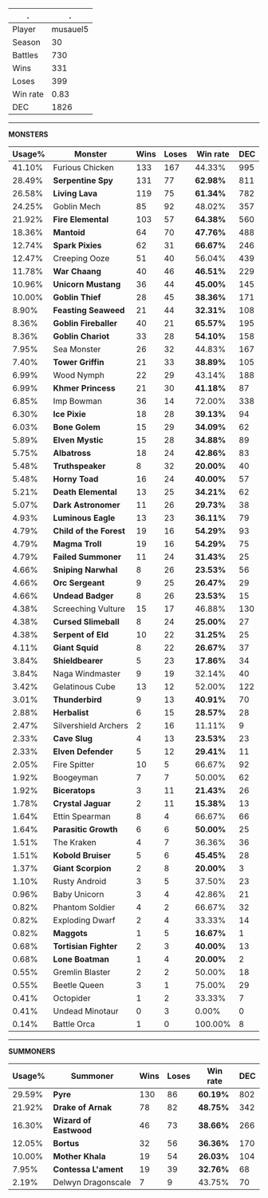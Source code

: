 .|.
|-|-
Player|musauel5
Season|30
Battles|730
Wins|331
Loses|399
Win rate|0.83
DEC|1826

---
**MONSTERS**

Usage%|Monster|Wins|Loses|Win rate|DEC|
-|-|-|-|-|-|
41.10%|Furious Chicken|133|167|44.33%|995|
28.49%|**Serpentine Spy**|131|77|**62.98%**|811|
26.58%|**Living Lava**|119|75|**61.34%**|782|
24.25%|Goblin Mech|85|92|48.02%|357|
21.92%|**Fire Elemental**|103|57|**64.38%**|560|
18.36%|**Mantoid**|64|70|**47.76%**|488|
12.74%|**Spark Pixies**|62|31|**66.67%**|246|
12.47%|Creeping Ooze|51|40|56.04%|439|
11.78%|**War Chaang**|40|46|**46.51%**|229|
10.96%|**Unicorn Mustang**|36|44|**45.00%**|145|
10.00%|**Goblin Thief**|28|45|**38.36%**|171|
8.90%|**Feasting Seaweed**|21|44|**32.31%**|108|
8.36%|**Goblin Fireballer**|40|21|**65.57%**|195|
8.36%|**Goblin Chariot**|33|28|**54.10%**|158|
7.95%|Sea Monster|26|32|44.83%|167|
7.40%|**Tower Griffin**|21|33|**38.89%**|105|
6.99%|Wood Nymph|22|29|43.14%|188|
6.99%|**Khmer Princess**|21|30|**41.18%**|87|
6.85%|Imp Bowman|36|14|72.00%|338|
6.30%|**Ice Pixie**|18|28|**39.13%**|94|
6.03%|**Bone Golem**|15|29|**34.09%**|62|
5.89%|**Elven Mystic**|15|28|**34.88%**|89|
5.75%|**Albatross**|18|24|**42.86%**|83|
5.48%|**Truthspeaker**|8|32|**20.00%**|40|
5.48%|**Horny Toad**|16|24|**40.00%**|57|
5.21%|**Death Elemental**|13|25|**34.21%**|62|
5.07%|**Dark Astronomer**|11|26|**29.73%**|38|
4.93%|**Luminous Eagle**|13|23|**36.11%**|79|
4.79%|**Child of the Forest**|19|16|**54.29%**|93|
4.79%|**Magma Troll**|19|16|**54.29%**|75|
4.79%|**Failed Summoner**|11|24|**31.43%**|25|
4.66%|**Sniping Narwhal**|8|26|**23.53%**|56|
4.66%|**Orc Sergeant**|9|25|**26.47%**|29|
4.66%|**Undead Badger**|8|26|**23.53%**|15|
4.38%|Screeching Vulture|15|17|46.88%|130|
4.38%|**Cursed Slimeball**|8|24|**25.00%**|27|
4.38%|**Serpent of Eld**|10|22|**31.25%**|25|
4.11%|**Giant Squid**|8|22|**26.67%**|37|
3.84%|**Shieldbearer**|5|23|**17.86%**|34|
3.84%|Naga Windmaster|9|19|32.14%|40|
3.42%|Gelatinous Cube|13|12|52.00%|122|
3.01%|**Thunderbird**|9|13|**40.91%**|70|
2.88%|**Herbalist**|6|15|**28.57%**|28|
2.47%|Silvershield Archers|2|16|11.11%|9|
2.33%|**Cave Slug**|4|13|**23.53%**|23|
2.33%|**Elven Defender**|5|12|**29.41%**|11|
2.05%|Fire Spitter|10|5|66.67%|92|
1.92%|Boogeyman|7|7|50.00%|62|
1.92%|**Biceratops**|3|11|**21.43%**|26|
1.78%|**Crystal Jaguar**|2|11|**15.38%**|13|
1.64%|Ettin Spearman|8|4|66.67%|66|
1.64%|**Parasitic Growth**|6|6|**50.00%**|25|
1.51%|The Kraken|4|7|36.36%|36|
1.51%|**Kobold Bruiser**|5|6|**45.45%**|28|
1.37%|**Giant Scorpion**|2|8|**20.00%**|3|
1.10%|Rusty Android|3|5|37.50%|23|
0.96%|Baby Unicorn|3|4|42.86%|21|
0.82%|Phantom Soldier|4|2|66.67%|32|
0.82%|Exploding Dwarf|2|4|33.33%|14|
0.82%|**Maggots**|1|5|**16.67%**|1|
0.68%|**Tortisian Fighter**|2|3|**40.00%**|13|
0.68%|**Lone Boatman**|1|4|**20.00%**|2|
0.55%|Gremlin Blaster|2|2|50.00%|18|
0.55%|Beetle Queen|3|1|75.00%|29|
0.41%|Octopider|1|2|33.33%|7|
0.41%|Undead Minotaur|0|3|0.00%|0|
0.14%|Battle Orca|1|0|100.00%|8|

---
**SUMMONERS**

Usage%|Summoner|Wins|Loses|Win rate|DEC|
-|-|-|-|-|-|
29.59%|**Pyre**|130|86|**60.19%**|802|
21.92%|**Drake of Arnak**|78|82|**48.75%**|342|
16.30%|**Wizard of Eastwood**|46|73|**38.66%**|266|
12.05%|**Bortus**|32|56|**36.36%**|170|
10.00%|**Mother Khala**|19|54|**26.03%**|104|
7.95%|**Contessa L'ament**|19|39|**32.76%**|68|
2.19%|Delwyn Dragonscale|7|9|43.75%|70|
